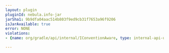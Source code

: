 ```yaml
---
layout: plugin
pluginId: nebula.info-jar
jarSha1: 9b9dfa04aac514b803f9ed9cb31f7653a96f9206
isJarAvailable: true
error: NONE
violations:
- {name: org/gradle/api/internal/IConventionAware, type: internal-api-usage}

---
```

